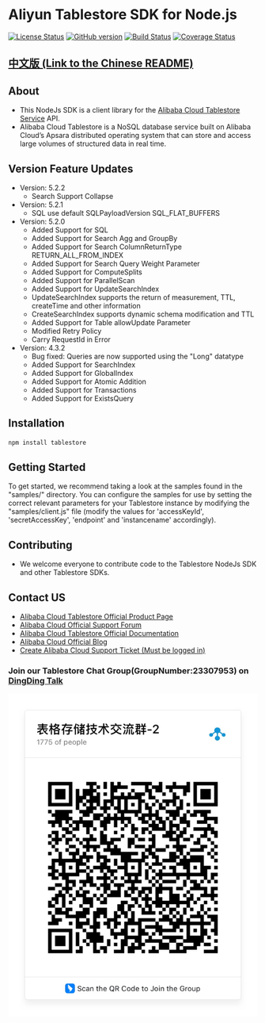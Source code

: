 # Aliyun Tablestore SDK for Node.js

[![License Status](https://img.shields.io/badge/license-apache2-brightgreen.svg)](https://travis-ci.org/aliyun/aliyun-tablestore-nodejs-sdk)
[![GitHub version](https://badge.fury.io/gh/aliyun%2Faliyun-tablestore-nodejs-sdk.svg)](https://badge.fury.io/gh/aliyun%2Faliyun-tablestore-nodejs-sdk)
[![Build Status](https://travis-ci.org/aliyun/aliyun-tablestore-nodejs-sdk.svg?branch=master)](https://travis-ci.org/aliyun/aliyun-tablestore-nodejs-sdk)
[![Coverage Status](https://coveralls.io/repos/github/aliyun/aliyun-tablestore-nodejs-sdk/badge.svg?branch=master)](https://coveralls.io/github/aliyun/aliyun-tablestore-nodejs-sdk?branch=master)

## [中文版 (Link to the Chinese README)](README.md)

## About
 - This NodeJs SDK is a client library for the [Alibaba Cloud Tablestore Service](http://www.aliyun.com/product/ots/) API.
 - Alibaba Cloud Tablestore is a NoSQL database service built on Alibaba Cloud’s Apsara distributed operating system that can store and access large volumes of structured data in real time.
 

## Version Feature Updates
- Version: 5.2.2
    - Search Support Collapse
- Version: 5.2.1
  - SQL use default SQLPayloadVersion SQL_FLAT_BUFFERS
- Version: 5.2.0
    - Added Support for SQL
    - Added Support for Search Agg and GroupBy
    - Added Support for Search ColumnReturnType RETURN_ALL_FROM_INDEX
    - Added Support for Search Query Weight Parameter
    - Added Support for ComputeSplits
    - Added Support for ParallelScan
    - Added Support for UpdateSearchIndex
    - UpdateSearchIndex supports the return of measurement, TTL, createTime and other information
    - CreateSearchIndex supports dynamic schema modification and TTL
    - Added Support for Table allowUpdate Parameter
    - Modified Retry Policy
    - Carry RequestId in Error
 - Version: 4.3.2 
   - Bug fixed: Queries are now supported using the "Long" datatype
   - Added Support for SearchIndex
   - Added Support for GlobalIndex
   - Added Support for Atomic Addition
   - Added Support for Transactions
   - Added Support for ExistsQuery

## Installation

```sh
npm install tablestore
```

## Getting Started
To get started, we recommend taking a look at the samples found in the "samples/" directory. 
You can configure the samples for use by setting the correct relevant parameters for your Tablestore instance by modifying the "samples/client.js" file (modify the values for 'accessKeyId', 'secretAccessKey', 'endpoint' and 'instancename' accordingly).



## Contributing
 - We welcome everyone to contribute code to the Tablestore NodeJs SDK and other Tablestore SDKs.

## Contact US
- [Alibaba Cloud Tablestore Official Product Page](https://www.alibabacloud.com/product/table-store)
- [Alibaba Cloud Official Support Forum](https://www.alibabacloud.com/forum?)
- [Alibaba Cloud Tablestore Official Documentation](https://www.alibabacloud.com/help/product/27278.htm)
- [Alibaba Cloud Official Blog](https://www.alibabacloud.com/blog)
- [Create Alibaba Cloud Support Ticket (Must be logged in)](https://workorder.console.aliyun.com/#/ticket/createIndex)

### Join our Tablestore Chat Group(GroupNumber:23307953) on [DingDing Talk](https://www.dingtalk.com/en)
![Image text](img/QRCode-EN.png)
